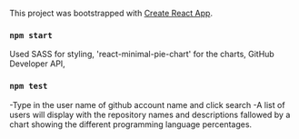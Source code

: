 This project was bootstrapped with [Create React App](https://github.com/facebook/create-react-app).

### `npm start`

Used SASS for styling, 'react-minimal-pie-chart' for the charts, GitHub Developer API,

### `npm test`

-Type in the user name of github account name and click search
-A list of users will display with the repository names and descriptions fallowed by a chart showing the different programming language percentages.
